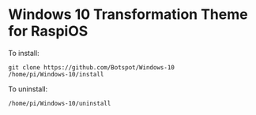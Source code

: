 # Windows 10 Transformation Theme for RaspiOS

To install:

    git clone https://github.com/Botspot/Windows-10
    /home/pi/Windows-10/install

To uninstall:

    /home/pi/Windows-10/uninstall

